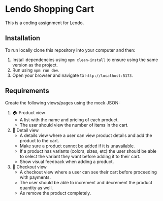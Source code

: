 # Lendo Shopping Cart

This is a coding assignment for Lendo.

## Installation

To run locally clone this repository into your computer and then:

1. Install dependencies using `npm clean-install` to ensure using the same version as the project.
1. Run using `npm run dev`.
1. Open your browser and navigate to `http://localhost:5173`.

## Requirements

Create the following views/pages using the mock JSON:

1. 🏠 Product view
   - A list with the name and pricing of each product.
   - The user should view the number of items in the cart.
2. 👠 Detail view
   - A details view where a user can view product details and add the product to the cart.
   - Make sure a product cannot be added if it is unavailable.
   - If a product has variants (colors, sizes, etc) the user should be able to select the variant they want before adding it to their cart.
   - Show visual feedback when adding a product.
3. 🛒 Checkout view
   - A checkout view where a user can see their cart before proceeding with payments.
   - The user should be able to increment and decrement the product quantity as well.
   - As remove the product completely.
